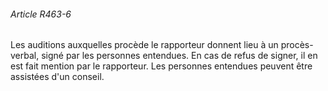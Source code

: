 ###### Article R463-6

Les auditions auxquelles procède le rapporteur donnent lieu à un procès-verbal, signé par les personnes entendues. En cas de refus de signer, il en est fait mention par le rapporteur. Les personnes entendues peuvent être assistées d'un conseil.

